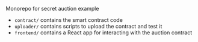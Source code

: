 Monorepo for secret auction example

- `contract/` contains the smart contract code
- `uploader/` contains scripts to upload the contract and test it
- `frontend/` contains a React app for interacting with the auction contract